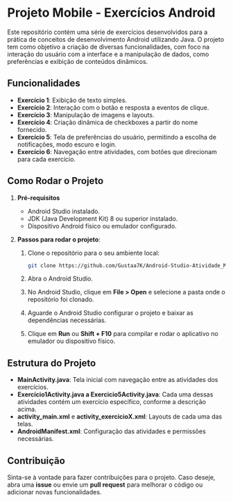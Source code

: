 # Projeto Mobile - Exercícios Android

Este repositório contém uma série de exercícios desenvolvidos para a prática de conceitos de desenvolvimento Android utilizando Java. O projeto tem como objetivo a criação de diversas funcionalidades, com foco na interação do usuário com a interface e a manipulação de dados, como preferências e exibição de conteúdos dinâmicos.

## Funcionalidades

- **Exercício 1**: Exibição de texto simples.
- **Exercício 2**: Interação com o botão e resposta a eventos de clique.
- **Exercício 3**: Manipulação de imagens e layouts.
- **Exercício 4**: Criação dinâmica de checkboxes a partir do nome fornecido.
- **Exercício 5**: Tela de preferências do usuário, permitindo a escolha de notificações, modo escuro e login.
- **Exercício 6**: Navegação entre atividades, com botões que direcionam para cada exercício.

## Como Rodar o Projeto

1. **Pré-requisitos**
   - Android Studio instalado.
   - JDK (Java Development Kit) 8 ou superior instalado.
   - Dispositivo Android físico ou emulador configurado.

2. **Passos para rodar o projeto**:
   
   1. Clone o repositório para o seu ambiente local:
      ```bash
      git clone https://github.com/Gustaa7K/Android-Studio-Atividade_Mobile.git
      ```

   2. Abra o Android Studio.
   
   3. No Android Studio, clique em **File > Open** e selecione a pasta onde o repositório foi clonado.
   
   4. Aguarde o Android Studio configurar o projeto e baixar as dependências necessárias.
   
   5. Clique em **Run** ou **Shift + F10** para compilar e rodar o aplicativo no emulador ou dispositivo físico.

## Estrutura do Projeto

- **MainActivity.java**: Tela inicial com navegação entre as atividades dos exercícios.
- **Exercicio1Activity.java a Exercicio5Activity.java**: Cada uma dessas atividades contém um exercício específico, conforme a descrição acima.
- **activity_main.xml** e **activity_exercicioX.xml**: Layouts de cada uma das telas.
- **AndroidManifest.xml**: Configuração das atividades e permissões necessárias.

## Contribuição

Sinta-se à vontade para fazer contribuições para o projeto. Caso deseje, abra uma **issue** ou envie um **pull request** para melhorar o código ou adicionar novas funcionalidades.
